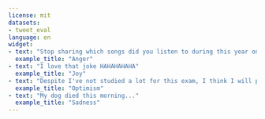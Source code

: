```yaml
---
license: mit
datasets:
- tweet_eval
language: en
widget:
- text: "Stop sharing which songs did you listen to during this year on Spotify, NOBODY CARES"
  example_title: "Anger"
- text: "I love that joke HAHAHAHAHA"
  example_title: "Joy"
- text: "Despite I've not studied a lot for this exam, I think I will pass  😜"
  example_title: "Optimism"
- text: "My dog died this morning..."
  example_title: "Sadness"
---
```

